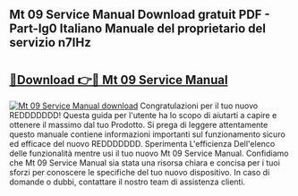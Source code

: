 ## Mt 09 Service Manual Download gratuit PDF - Part-Ig0 Italiano Manuale del proprietario del servizio n7IHz

# <h2><a href="http://dfcizx.blite.top/?on=Mt+09+Service+Manual">🔗Download 👉🔴 Mt 09 Service Manual</a></h2>

[![Mt 09 Service Manual download](https://i.imgur.com/lujVjoI.png)](http://dfcizx.blite.top/?on=Mt+09+Service+Manual)
Congratulazioni per il tuo nuovo REDDDDDDD! Questa guida per l'utente ha lo scopo di aiutarti a capire e ottenere il massimo dal tuo Prodotto. Si prega di leggere attentamente questo manuale contiene informazioni importanti sul funzionamento sicuro ed efficace del nuovo REDDDDDDD. Sperimenta L'efficienza Dell'elenco delle funzionalità mentre usi il tuo nuovo Mt 09 Service Manual. Confidiamo che Mt 09 Service Manual sia stata una risorsa chiara e concisa per i tuoi sforzi per conoscere le specifiche del tuo nuovo dispositivo. In caso di domande o dubbi, contattare il nostro team di assistenza clienti.
